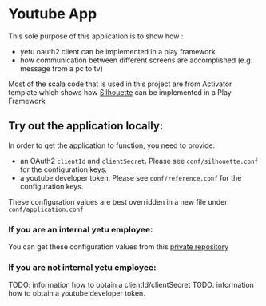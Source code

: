 # Youtube App
This sole purpose of this application is to show how :

* yetu oauth2 client can be implemented in a play framework
* how communication between different screens are accomplished (e.g. message from a pc to tv)

Most of the scala code that is used in this project are from Activator template which shows how [Silhouette](https://github.com/mohiva/play-silhouette)  can be implemented in a Play Framework

## Try out the application locally:

In order to get the application to function, you need to provide:

- an OAuth2 `clientId` and `clientSecret`. Please see `conf/silhouette.conf` for the configuration keys.
- a youtube developer token. Please see `conf/reference.conf` for the configuration keys.

These configuration values are best overridden in a new file under `conf/application.conf`

### If you are an internal yetu employee:

You can get these configuration values from this [private repository](https://bitbucket.org/yetu/apphome-youtube-html-app-deployment)

### If you are not internal yetu employee:

TODO: information how to obtain a clientId/clientSecret
TODO: information how to obtain a youtube developer token.
